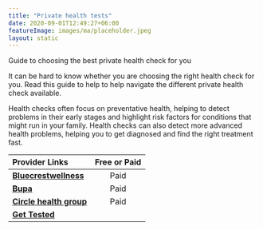 ```yaml
---
title: "Private health tests"
date: 2020-09-01T12:49:27+06:00
featureImage: images/ma/placeholder.jpeg
layout: static
---
```


Guide to choosing the best private health check for you

It can be hard to know whether you are choosing the right health check for you. Read this guide to help to help navigate the different private health check available.

Health checks often focus on preventative health, helping to detect problems in their early stages and highlight risk factors for conditions that might run in your family. Health checks can also detect more advanced health problems, helping you to get diagnosed and find the right treatment fast.

| Provider Links      | Free or Paid  |  
| :-----------          | :--------------:      |  
| [**Bluecrestwellness**](https://www.bluecrestwellness.com/health-checks) | Paid | 
| [**Bupa**](https://www.bupa.co.uk/health/health-assessments/compare-health-assessments) | Paid | 
| [**Circle health group**](https://www.circlehealthgroup.co.uk/treatments/health-assessments--advanced) | Paid | 
| [**Get Tested**](https://gettested.co.uk/) |  | 
  

<br/><br/>






